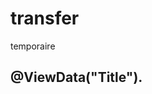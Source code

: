 # transfer
temporaire



<h2 class="text-center">@ViewData("Title").</h2>

<table class="table table-striped">
